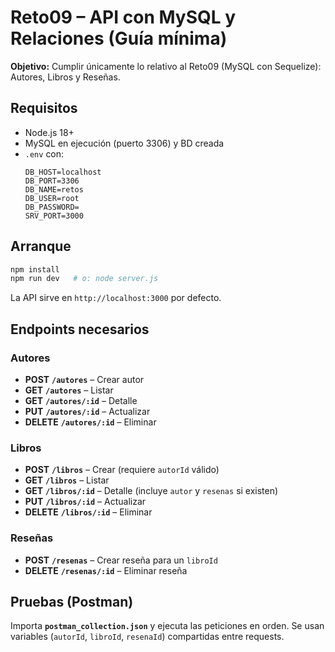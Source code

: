 # Reto09 – API con MySQL y Relaciones (Guía mínima)
**Objetivo:** Cumplir únicamente lo relativo al Reto09 (MySQL con Sequelize): Autores, Libros y Reseñas.

## Requisitos
- Node.js 18+
- MySQL en ejecución (puerto 3306) y BD creada
- `.env` con:
  ```env
  DB_HOST=localhost
  DB_PORT=3306
  DB_NAME=retos
  DB_USER=root
  DB_PASSWORD=
  SRV_PORT=3000
  ```

## Arranque
```bash
npm install
npm run dev   # o: node server.js
```
La API sirve en `http://localhost:3000` por defecto.

## Endpoints necesarios
### Autores
- **POST** **`/autores`** – Crear autor
- **GET** **`/autores`** – Listar
- **GET** **`/autores/:id`** – Detalle
- **PUT** **`/autores/:id`** – Actualizar
- **DELETE** **`/autores/:id`** – Eliminar

### Libros
- **POST** **`/libros`** – Crear (requiere `autorId` válido)
- **GET** **`/libros`** – Listar
- **GET** **`/libros/:id`** – Detalle (incluye `autor` y `resenas` si existen)
- **PUT** **`/libros/:id`** – Actualizar
- **DELETE** **`/libros/:id`** – Eliminar

### Reseñas
- **POST** **`/resenas`** – Crear reseña para un `libroId`
- **DELETE** **`/resenas/:id`** – Eliminar reseña

## Pruebas (Postman)
Importa **`postman_collection.json`** y ejecuta las peticiones en orden. Se usan variables (`autorId`, `libroId`, `resenaId`) compartidas entre requests.
